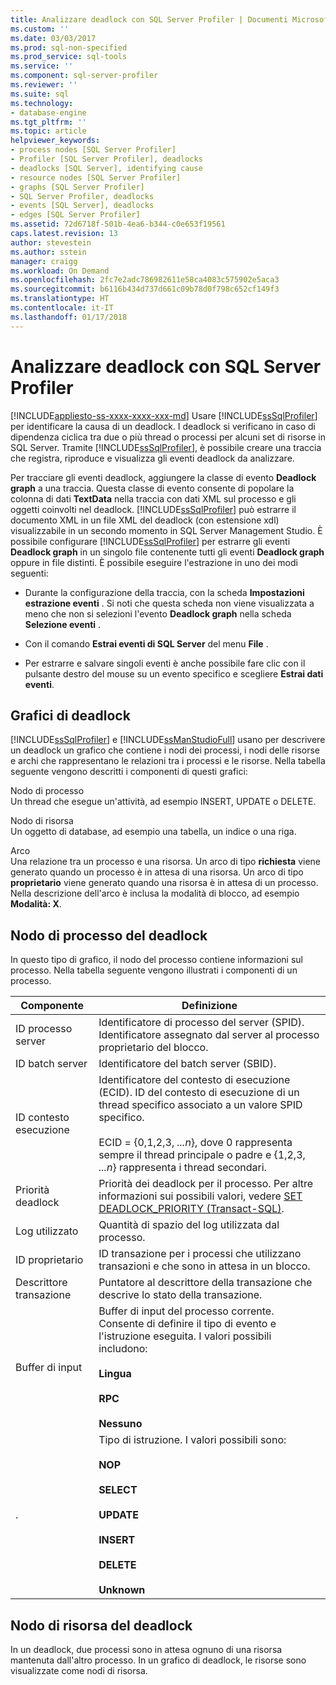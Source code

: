 ```yaml
---
title: Analizzare deadlock con SQL Server Profiler | Documenti Microsoft
ms.custom: ''
ms.date: 03/03/2017
ms.prod: sql-non-specified
ms.prod_service: sql-tools
ms.service: ''
ms.component: sql-server-profiler
ms.reviewer: ''
ms.suite: sql
ms.technology:
- database-engine
ms.tgt_pltfrm: ''
ms.topic: article
helpviewer_keywords:
- process nodes [SQL Server Profiler]
- Profiler [SQL Server Profiler], deadlocks
- deadlocks [SQL Server], identifying cause
- resource nodes [SQL Server Profiler]
- graphs [SQL Server Profiler]
- SQL Server Profiler, deadlocks
- events [SQL Server], deadlocks
- edges [SQL Server Profiler]
ms.assetid: 72d6718f-501b-4ea6-b344-c0e653f19561
caps.latest.revision: 13
author: stevestein
ms.author: sstein
manager: craigg
ms.workload: On Demand
ms.openlocfilehash: 2fc7e2adc786982611e58ca4083c575902e5aca3
ms.sourcegitcommit: b6116b434d737d661c09b78d0f798c652cf149f3
ms.translationtype: HT
ms.contentlocale: it-IT
ms.lasthandoff: 01/17/2018
---
```

# <a name="analyze-deadlocks-with-sql-server-profiler"></a>Analizzare deadlock con SQL Server Profiler
[!INCLUDE[appliesto-ss-xxxx-xxxx-xxx-md](../../includes/appliesto-ss-xxxx-xxxx-xxx-md.md)] Usare [!INCLUDE[ssSqlProfiler](../../includes/sssqlprofiler-md.md)] per identificare la causa di un deadlock. I deadlock si verificano in caso di dipendenza ciclica tra due o più thread o processi per alcuni set di risorse in SQL Server. Tramite [!INCLUDE[ssSqlProfiler](../../includes/sssqlprofiler-md.md)], è possibile creare una traccia che registra, riproduce e visualizza gli eventi deadlock da analizzare.  
  
 Per tracciare gli eventi deadlock, aggiungere la classe di evento **Deadlock graph** a una traccia. Questa classe di evento consente di popolare la colonna di dati **TextData** nella traccia con dati XML sul processo e gli oggetti coinvolti nel deadlock. [!INCLUDE[ssSqlProfiler](../../includes/sssqlprofiler-md.md)] può estrarre il documento XML in un file XML del deadlock (con estensione xdl) visualizzabile in un secondo momento in SQL Server Management Studio. È possibile configurare [!INCLUDE[ssSqlProfiler](../../includes/sssqlprofiler-md.md)] per estrarre gli eventi **Deadlock graph** in un singolo file contenente tutti gli eventi **Deadlock graph** oppure in file distinti. È possibile eseguire l'estrazione in uno dei modi seguenti:  
  
-   Durante la configurazione della traccia, con la scheda **Impostazioni estrazione eventi** . Si noti che questa scheda non viene visualizzata a meno che non si selezioni l'evento **Deadlock graph** nella scheda **Selezione eventi** .  
  
-   Con il comando **Estrai eventi di SQL Server** del menu **File** .  
  
-   Per estrarre e salvare singoli eventi è anche possibile fare clic con il pulsante destro del mouse su un evento specifico e scegliere **Estrai dati eventi**.  
  
## <a name="deadlock-graphs"></a>Grafici di deadlock  
 [!INCLUDE[ssSqlProfiler](../../includes/sssqlprofiler-md.md)] e [!INCLUDE[ssManStudioFull](../../includes/ssmanstudiofull-md.md)] usano per descrivere un deadlock un grafico che contiene i nodi dei processi, i nodi delle risorse e archi che rappresentano le relazioni tra i processi e le risorse. Nella tabella seguente vengono descritti i componenti di questi grafici:  
  
 Nodo di processo  
 Un thread che esegue un'attività, ad esempio INSERT, UPDATE o DELETE.  
  
 Nodo di risorsa  
 Un oggetto di database, ad esempio una tabella, un indice o una riga.  
  
 Arco  
 Una relazione tra un processo e una risorsa. Un arco di tipo **richiesta** viene generato quando un processo è in attesa di una risorsa. Un arco di tipo **proprietario** viene generato quando una risorsa è in attesa di un processo. Nella descrizione dell'arco è inclusa la modalità di blocco, ad esempio **Modalità: X**.  
  
## <a name="deadlock-process-node"></a>Nodo di processo del deadlock  
 In questo tipo di grafico, il nodo del processo contiene informazioni sul processo. Nella tabella seguente vengono illustrati i componenti di un processo.  
  
|Componente|Definizione|  
|---------------|----------------|  
|ID processo server|Identificatore di processo del server (SPID). Identificatore assegnato dal server al processo proprietario del blocco.|  
|ID batch server|Identificatore del batch server (SBID).|  
|ID contesto esecuzione|Identificatore del contesto di esecuzione (ECID). ID del contesto di esecuzione di un thread specifico associato a un valore SPID specifico.<br /><br /> ECID = {0,1,2,3, *...n*}, dove 0 rappresenta sempre il thread principale o padre e {1,2,3, *...n*} rappresenta i thread secondari.|  
|Priorità deadlock|Priorità dei deadlock per il processo. Per altre informazioni sui possibili valori, vedere [SET DEADLOCK_PRIORITY &#40;Transact-SQL&#41;](../../t-sql/statements/set-deadlock-priority-transact-sql.md).|  
|Log utilizzato|Quantità di spazio del log utilizzata dal processo.|  
|ID proprietario|ID transazione per i processi che utilizzano transazioni e che sono in attesa in un blocco.|  
|Descrittore transazione|Puntatore al descrittore della transazione che descrive lo stato della transazione.|  
|Buffer di input|Buffer di input del processo corrente. Consente di definire il tipo di evento e l'istruzione eseguita. I valori possibili includono:<br /><br /> **Lingua**<br /><br /> **RPC**<br /><br /> **Nessuno**|  
|.|Tipo di istruzione. I valori possibili sono:<br /><br /> **NOP**<br /><br /> **SELECT**<br /><br /> **UPDATE**<br /><br /> **INSERT**<br /><br /> **DELETE**<br /><br /> **Unknown**|  
  
## <a name="deadlock-resource-node"></a>Nodo di risorsa del deadlock  
 In un deadlock, due processi sono in attesa ognuno di una risorsa mantenuta dall'altro processo. In un grafico di deadlock, le risorse sono visualizzate come nodi di risorsa.  
  
  
